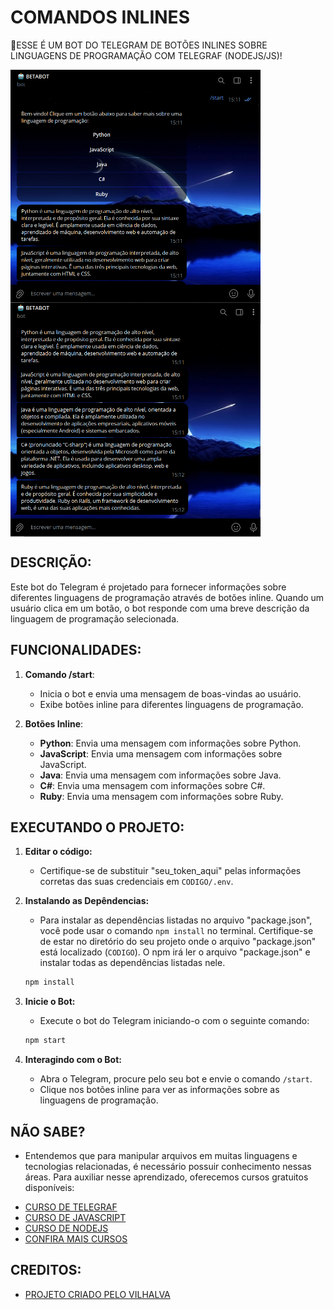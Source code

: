 # COMANDOS INLINES
🤤ESSE É UM BOT DO TELEGRAM DE BOTÕES INLINES SOBRE LINGUAGENS DE PROGRAMAÇÃO COM TELEGRAF (NODEJS/JS)!

<img src="./IMAGENS/FOTO_1.png" align="center" width="400"> <br>
<img src="./IMAGENS/FOTO_2.png" align="center" width="400"> <br>

## DESCRIÇÃO:
Este bot do Telegram é projetado para fornecer informações sobre diferentes linguagens de programação através de botões inline. Quando um usuário clica em um botão, o bot responde com uma breve descrição da linguagem de programação selecionada.

## FUNCIONALIDADES:
1. **Comando /start**:
   - Inicia o bot e envia uma mensagem de boas-vindas ao usuário.
   - Exibe botões inline para diferentes linguagens de programação.

2. **Botões Inline**:
   - **Python**: Envia uma mensagem com informações sobre Python.
   - **JavaScript**: Envia uma mensagem com informações sobre JavaScript.
   - **Java**: Envia uma mensagem com informações sobre Java.
   - **C#**: Envia uma mensagem com informações sobre C#.
   - **Ruby**: Envia uma mensagem com informações sobre Ruby.

## EXECUTANDO O PROJETO:
1. **Editar o código:**
   - Certifique-se de substituir "seu_token_aqui" pelas informações corretas das suas credenciais em `CODIGO/.env`.

2. **Instalando as Depêndencias:**
   - Para instalar as dependências listadas no arquivo "package.json", você pode usar o comando `npm install` no terminal. Certifique-se de estar no diretório do seu projeto onde o arquivo "package.json" está localizado (`CODIGO`). O npm irá ler o arquivo "package.json" e instalar todas as dependências listadas nele. 

   ```bash
   npm install
   ```

3. **Inicie o Bot:**
   - Execute o bot do Telegram iniciando-o com o seguinte comando:
    ```bash
    npm start
    ```

4. **Interagindo com o Bot:**
   - Abra o Telegram, procure pelo seu bot e envie o comando `/start`.
   - Clique nos botões inline para ver as informações sobre as linguagens de programação.

## NÃO SABE?
- Entendemos que para manipular arquivos em muitas linguagens e tecnologias relacionadas, é necessário possuir conhecimento nessas áreas. Para auxiliar nesse aprendizado, oferecemos cursos gratuitos disponíveis:
* [CURSO DE TELEGRAF](https://github.com/VILHALVA/CURSO-DE-TELEGRAF)
* [CURSO DE JAVASCRIPT](https://github.com/VILHALVA/CURSO-DE-JAVASCRIPT)
* [CURSO DE NODEJS](https://github.com/VILHALVA/CURSO-DE-NODEJS)
* [CONFIRA MAIS CURSOS](https://github.com/VILHALVA?tab=repositories&q=+topic:CURSO)

## CREDITOS:
- [PROJETO CRIADO PELO VILHALVA](https://github.com/VILHALVA)

